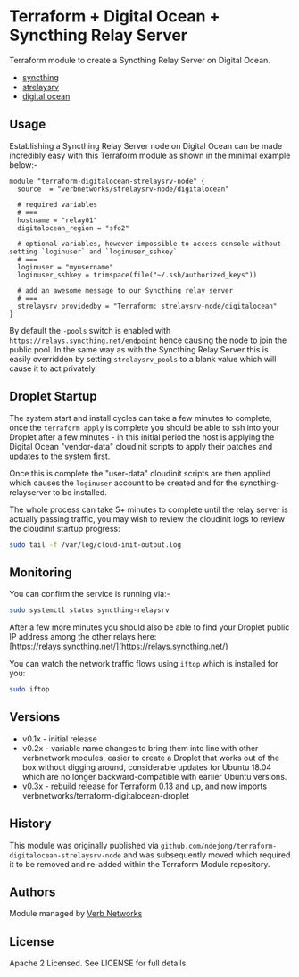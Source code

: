 # Terraform + Digital Ocean + Syncthing Relay Server

Terraform module to create a Syncthing Relay Server on Digital Ocean.
 * [syncthing](https://syncthing.net)
 * [strelaysrv](https://docs.syncthing.net/users/strelaysrv.html)
 * [digital ocean](https://www.digitalocean.com/)

## Usage
Establishing a Syncthing Relay Server node on Digital Ocean can be made incredibly easy with this Terraform module as 
shown in the minimal example below:-

```hcl
module "terraform-digitalocean-strelaysrv-node" {
  source  = "verbnetworks/strelaysrv-node/digitalocean"

  # required variables
  # ===
  hostname = "relay01"
  digitalocean_region = "sfo2"

  # optional variables, however impossible to access console without setting `loginuser` and `loginuser_sshkey` 
  # ===
  loginuser = "myusername"
  loginuser_sshkey = trimspace(file("~/.ssh/authorized_keys"))
   
  # add an awesome message to our Syncthing relay server 
  # ===
  strelaysrv_providedby = "Terraform: strelaysrv-node/digitalocean"
}
```

By default the `-pools` switch is enabled with `https://relays.syncthing.net/endpoint` hence causing the node to 
join the public pool.  In the same way as with the Syncthing Relay Server this is easily overridden by setting 
`strelaysrv_pools` to a blank value which will cause it to act privately.

## Droplet Startup
The system start and install cycles can take a few minutes to complete, once the `terraform apply` is complete you 
should be able to ssh into your Droplet after a few minutes - in this initial period the host is applying the Digital 
Ocean "vendor-data" cloudinit scripts to apply their patches and updates to the system first.

Once this is complete the "user-data" cloudinit scripts are then applied which causes the `loginuser` account to be 
created and for the syncthing-relayserver to be installed.

The whole process can take 5+ minutes to complete until the relay server is actually passing traffic, you may wish to
review the cloudinit logs to review the cloudinit startup progress:
```bash
sudo tail -f /var/log/cloud-init-output.log
```

## Monitoring
You can confirm the service is running via:-
```bash
sudo systemctl status syncthing-relaysrv
```

After a few more minutes you should also be able to find your Droplet public IP address among the other relays here:  
[https://relays.syncthing.net/](https://relays.syncthing.net/)

You can watch the network traffic flows using `iftop` which is installed for you:
```bash
sudo iftop
```

## Versions
 - v0.1x - initial release
 - v0.2x - variable name changes to bring them into line with other verbnetwork modules, easier to create a Droplet
   that works out of the box without digging around, considerable updates for Ubuntu 18.04 which are no longer 
   backward-compatible with earlier Ubuntu versions.
 - v0.3x - rebuild release for Terraform 0.13 and up, and now imports  verbnetworks/terraform-digitalocean-droplet 

## History
This module was originally published via `github.com/ndejong/terraform-digitalocean-strelaysrv-node` and was 
subsequently moved which required it to be removed and re-added within the Terraform Module repository.

## Authors
Module managed by [Verb Networks](https://github.com/verbnetworks)

## License
Apache 2 Licensed. See LICENSE for full details.
